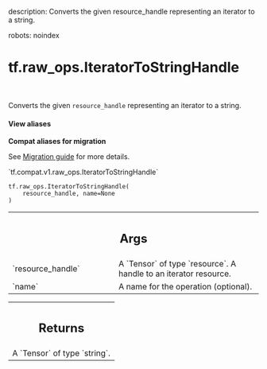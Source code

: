 description: Converts the given resource_handle representing an iterator to a string.

robots: noindex

# tf.raw_ops.IteratorToStringHandle

<!-- Insert buttons and diff -->

<table class="tfo-notebook-buttons tfo-api nocontent" align="left">

</table>



Converts the given `resource_handle` representing an iterator to a string.

<section class="expandable">
  <h4 class="showalways">View aliases</h4>
  <p>
<b>Compat aliases for migration</b>
<p>See
<a href="https://www.tensorflow.org/guide/migrate">Migration guide</a> for
more details.</p>
<p>`tf.compat.v1.raw_ops.IteratorToStringHandle`</p>
</p>
</section>

<pre class="devsite-click-to-copy prettyprint lang-py tfo-signature-link">
<code>tf.raw_ops.IteratorToStringHandle(
    resource_handle, name=None
)
</code></pre>



<!-- Placeholder for "Used in" -->


<!-- Tabular view -->
 <table class="responsive fixed orange">
<colgroup><col width="214px"><col></colgroup>
<tr><th colspan="2"><h2 class="add-link">Args</h2></th></tr>

<tr>
<td>
`resource_handle`
</td>
<td>
A `Tensor` of type `resource`.
A handle to an iterator resource.
</td>
</tr><tr>
<td>
`name`
</td>
<td>
A name for the operation (optional).
</td>
</tr>
</table>



<!-- Tabular view -->
 <table class="responsive fixed orange">
<colgroup><col width="214px"><col></colgroup>
<tr><th colspan="2"><h2 class="add-link">Returns</h2></th></tr>
<tr class="alt">
<td colspan="2">
A `Tensor` of type `string`.
</td>
</tr>

</table>

